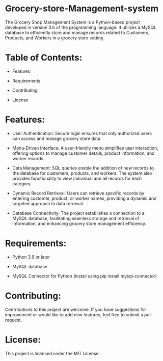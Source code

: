 # Grocery-store-Management-system

The Grocery Shop Management System is a Python-based project developed in version 3.6 of the programming language. It utilizes a MySQL database to efficiently store and manage records related to Customers, Products, and Workers in a grocery store setting.

# Table of Contents:

* Features

* Requirements

* Contributing

* License

# Features:

* User Authentication: Secure login ensures that only authorized users can access and manage grocery store data.

* Menu-Driven Interface: A user-friendly menu simplifies user interaction, offering options to manage customer details, product information, and worker records.

* Data Management: SQL queries enable the addition of new records to the database for customers, products, and workers. The system also provides functionality to view individual and all records for each category.

* Dynamic Record Retrieval: Users can retrieve specific records by entering customer, product, or worker names, providing a dynamic and targeted approach to data retrieval.

* Database Connectivity: The project establishes a connection to a MySQL database, facilitating seamless storage and retrieval of information, and enhancing grocery store management efficiency.

# Requirements:

* Python 3.6 or later

* MySQL database

* MySQL Connector for Python (install using pip install mysql-connector)

# Contributing:

Contributions to this project are welcome. If you have suggestions for improvement or would like to add new features, feel free to submit a pull request.

# License:

This project is licensed under the MIT License.
